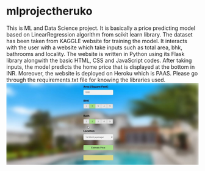 # mlprojectheruko
This is ML and Data Science project. It is basically a price predicting model based on LinearRegression algorithm from scikit learn library. The dataset has been taken from KAGGLE website for training the model.
It interacts with the user with a website which take inputs such as total area, bhk, bathrooms and locality. The website is written in Python using its Flask library alongwith the basic HTML, CSS and JavaScript codes. 
After taking inputs, the model predicts the home price that is displayed at the bottom in INR. Moreover, the website is deployed on Heroku which is PAAS.
Please go through the requirements.txt file for knowing the libraries used.
![](Capture.JPG)
